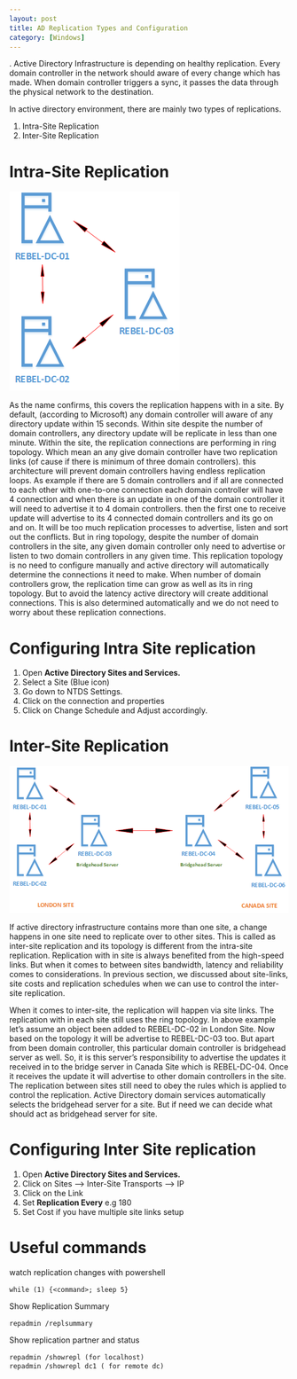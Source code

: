 ```yaml
---
layout: post
title: AD Replication Types and Configuration
category: [Windows]
---
```

.
Active Directory Infrastructure is depending on healthy replication. Every domain controller in the network should aware of every change which has made. When domain controller triggers a sync, it passes the data through the physical network to the destination.

In active directory environment, there are mainly two types of replications.

1. Intra-Site Replication 
2. Inter-Site Replication

# Intra-Site Replication

![External](/assets/images/Intra-Site-Replication.png)

As the name confirms, this covers the replication happens with in a site. By default, (according to Microsoft) any domain controller will aware of any directory update within 15 seconds. Within site despite the number of domain controllers, any directory update will be replicate in less than one minute. 
Within the site, the replication connections are performing in ring topology. Which mean an any give domain controller have two replication links (of cause if there is minimum of three domain controllers). this architecture will prevent domain controllers having endless replication loops. As example if there are 5 domain controllers and if all are connected to each other with one-to-one connection each domain controller will have 4 connection and when there is an update in one of the domain controller it will need to advertise it to 4 domain controllers. then the first one to receive update will advertise to its 4 connected domain controllers and its go on and on. It will be too much replication processes to advertise, listen and sort out the conflicts. But in ring topology, despite the number of domain controllers in the site, any given domain controller only need to advertise or listen to two domain controllers in any given time. This replication topology is no need to configure manually and active directory will automatically determine the connections it need to make. When number of domain controllers grow, the replication time can grow as well as its in ring topology. But to avoid the latency active directory will create additional connections. This is also determined automatically and we do not need to worry about these replication connections. 

# Configuring Intra Site replication 

1. Open **Active Directory Sites and Services.**
2. Select a Site (Blue icon)
3. Go down to NTDS Settings.
4. Click on the connection and properties
5. Click on Change Schedule and Adjust accordingly. 


# Inter-Site Replication

![External](/assets/images/Inter-Site-Replication.png)

If active directory infrastructure contains more than one site, a change happens in one site need to replicate over to other sites. This is called as inter-site replication and its topology is different from the intra-site replication. Replication with in site is always benefited from the high-speed links. But when it comes to between sites bandwidth, latency and reliability comes to considerations. In previous section, we discussed about site-links, site costs and replication schedules when we can use to control the inter-site replication. 

When it comes to inter-site, the replication will happen via site links. The replication with in each site still uses the ring topology. In above example let’s assume an object been added to REBEL-DC-02 in London Site. Now based on the topology it will be advertise to REBEL-DC-03 too. But apart from been domain controller, this particular domain controller is bridgehead server as well. So, it is this server’s responsibility to advertise the updates it received in to the bridge server in Canada Site which is REBEL-DC-04. Once it receives the update it will advertise to other domain controllers in the site. The replication between sites still need to obey the rules which is applied to control the replication. Active Directory domain services automatically selects the bridgehead server for a site. But if need we can decide what should act as bridgehead server for site. 

# Configuring Inter Site replication 

1. Open **Active Directory Sites and Services.**
2. Click on Sites --> Inter-Site Transports --> IP
3. Click on the Link
4. Set **Replication Every** e.g 180
5. Set Cost if you have multiple site links setup


# Useful commands

watch replication changes with powershell 

``` 
while (1) {<command>; sleep 5}
```

Show Replication Summary
```
repadmin /replsummary
```

Show replication partner and status
```
repadmin /showrepl (for localhost)
repadmin /showrepl dc1 ( for remote dc)